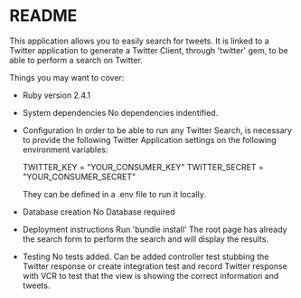 # README

This application allows you to easily search for tweets. It is linked to a Twitter application to generate a Twitter Client, through 'twitter' gem, to be able to perform a search on Twitter.

Things you may want to cover:

* Ruby version
  2.4.1

* System dependencies
  No dependencies indentified.

* Configuration
  In order to be able to run any Twitter Search, is necessary to provide the following Twitter Application settings on the
  following environment variables:

  TWITTER_KEY    = "YOUR_CONSUMER_KEY"
  TWITTER_SECRET = "YOUR_CONSUMER_SECRET"

  They can be defined in a .env file to run it locally.

* Database creation
  No Database required

* Deployment instructions
  Run 'bundle install'
  The root page has already the search form to perform the search and will display the results.

* Testing
  No tests added. Can be added controller test stubbing the Twitter response or create integration test and record Twitter response with VCR to test that the view is showing the correct information and tweets.
